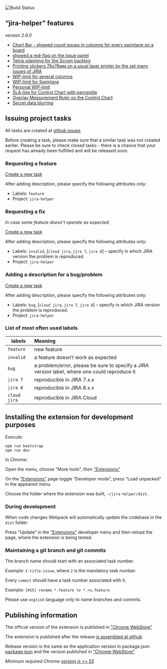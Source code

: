 ![Build Status](https://github.com/TinkoffCreditSystems/jira-helper/workflows/Node%20CI/badge.svg)

## “jira-helper” features

_version 2.6.0_

- [Chart Bar - showed count issues in columns for every swimlane on a board](./docs/index.md#swimline-chart-bar)
- [showed a red-flag on the issue panel](./docs/index.md#flag-on-issue-panel)
- [Tetris-planning for the Scrum backlog](./docs/index.md#tetris-planning-for-scrum)
- [Printing stickers 76x76мм on a usual laser printer by the set many issues of JIRA](./docs/index.md#printing-many-stickers)
- [WIP-limit for several columns](./docs/index.md#wip-limits-for-several-columns)
- [WIP-limit for Swimlane](./docs/index.md#wip-limits-for-swimlanes)
- [Personal WIP-limit](./docs/index.md#wip-limit-for-person)
- [SLA-line for Control Chart with percentile](./docs/index.md#sla-line-for-control-chart)
- [Overlay Measurement Ruler on the Control Chart](./docs/index.md#control-chart-ruler)
- [Secret data blurring](./docs/index.md#the-blurring-of-secret-data)

## Issuing project tasks

All tasks are created at [github issues](https://github.com/TinkoffCreditSystems/jira-helper/issues)

Before creating a task, please make sure that a similar task was not created earlier. Please be sure to check closed tasks - there is a chance that your request has already been fulfilled and will be released soon.


### Requesting a feature

[Create a new task](https://github.com/TinkoffCreditSystems/jira-helper/issues/new)

After adding description, please specify the following attributes only:

- Labels: `feature`
- Project: `jira-helper`


### Requesting a fix

_In case some feature doesn’t operate as expected._

[Create a new task](https://github.com/TinkoffCreditSystems/jira-helper/issues/new)

After adding description, please specify the following attributes only:

- Labels: `invalid`, [`cloud jira`, `jira 7`, `jira 8`] – specify in which JIRA version the problem is reproduced.
- Project: `jira-helper`


### Adding a description for a bug/problem

[Create a new task](https://github.com/TinkoffCreditSystems/jira-helper/issues/new)

After adding description, please specify the following attributes only:

- Labels: `bug`, [`cloud jira`, `jira 7`, `jira 8`] – specify in which JIRA version the problem is reproduced.
- Project: `jira-helper`


### List of most often used labels

|   labels     |    Meaning                                                               |
|--------------|:--------------------------------------------------------------------------|
| `feature`    | new feature                                                          |
| `invalid`    | a feature doesn’t work as expected                                  |
| `bug`        | a problem/error, please be sure to specify a JIRA version label, where one could reproduce it |
| `jira 7`     | reproducible in JIRA 7.x.x                                       |
| `jira 8`     | reproducible in JIRA 8.x.x                                       |
| `cloud jira` | reproducible in JIRA Cloud                                       |


## Installing the extension for development purposes

Execute:

```
npm run bootstrap
npm run dev
```

In Chrome:

Open the menu, choose “More tools”, then ["Extensions"](chrome://extensions/)

On the ["Extensions"](chrome://extensions/) page toggle “Developer mode”, press “Load unpacked” in the appeared menu.

Choose the folder where the extension was built, `~/jira-helper/dist`.


### During development

When code changes Webpack will automatically update the codebase in the `dist` folder.

Press “Update” in the ["Extensions"](chrome://extensions/) developer menu  and then reload the page, where the extension is being tested.


### Maintaining a git branch and git commits

The branch name should start with an associated task number.

Example: `2-title-issue`, where `2` is the mandatory task number.

Every `commit` should have a task number associated with it.

Example: `[#15] rename *.feature to *.ru.feature`

Please use `english` language only to name branches and commits.

## Publishing information

The official version of the extension is published in ["Chrome WebStore"](https://chrome.google.com/webstore/detail/jira-helper/egmbomekcmpieccamghfgjgnlllgbgdl)

The extension is published after the release [is assembled at github](https://github.com/TinkoffCreditSystems/jira-helper/releases)

Release version is the same as the application version in package.json  [package.json](./package.json) and the version published in ["Chrome WebStore"](https://chrome.google.com/webstore/detail/jira-helper/egmbomekcmpieccamghfgjgnlllgbgdl)

_Minimum required Chrome [version is >= 55](./src/manifest.json)_
